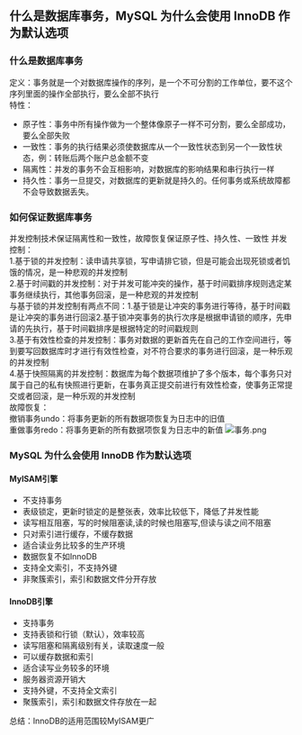 ## 什么是数据库事务，MySQL 为什么会使用 InnoDB 作为默认选项

### 什么是数据库事务
定义：事务就是一个对数据库操作的序列，是一个不可分割的工作单位，要不这个序列里面的操作全部执行，要么全部不执行  
特性：
- 原子性：事务中所有操作做为一个整体像原子一样不可分割，要么全部成功，要么全部失败
- 一致性：事务的执行结果必须使数据库从一个一致性状态到另一个一致性状态，例：转账后两个账户总金额不变
- 隔离性：并发的事务不会互相影响，对数据库的影响结果和串行执行一样
- 持久性：事务一旦提交，对数据库的更新就是持久的。任何事务或系统故障都不会导致数据丢失。

### 如何保证数据库事务
并发控制技术保证隔离性和一致性，故障恢复保证原子性、持久性、一致性
并发控制：  
1.基于锁的并发控制：读申请共享锁，写申请排它锁，但是可能会出现死锁或者饥饿的情况，是一种悲观的并发控制  
2.基于时间戳的并发控制：对于并发可能冲突的操作，基于时间戳排序规则选定某事务继续执行，其他事务回滚，是一种悲观的并发控制  
与基于锁的并发控制有两点不同：1.基于锁是让冲突的事务进行等待，基于时间戳是让冲突的事务进行回滚2.基于锁冲突事务的执行次序是根据申请锁的顺序，先申请的先执行，基于时间戳排序是根据特定的时间戳规则  
3.基于有效性检查的并发控制：事务对数据的更新首先在自己的工作空间进行，等到要写回数据库时才进行有效性检查，对不符合要求的事务进行回滚，是一种乐观的并发控制  
4.基于快照隔离的并发控制：数据库为每个数据项维护了多个版本，每个事务只对属于自己的私有快照进行更新，在事务真正提交前进行有效性检查，使事务正常提交或者回滚，是一种乐观的并发控制  
故障恢复：  
撤销事务undo：将事务更新的所有数据项恢复为日志中的旧值  
重做事务redo：将事务更新的所有数据项恢复为日志中的新值
![事务.png](事务.png)

### MySQL 为什么会使用 InnoDB 作为默认选项
#### MyISAM引擎
- 不支持事务
- 表级锁定，更新时锁定的是整张表，效率比较低下，降低了并发性能
- 读写相互阻塞，写的时候阻塞读,读的时候也阻塞写,但读与读之间不阻塞
- 只对索引进行缓存，不缓存数据
- 适合读业务比较多的生产环境
- 数据恢复不如InnoDB
- 支持全文索引，不支持外键
- 非聚簇索引，索引和数据文件分开存放
#### InnoDB引擎
- 支持事务
- 支持表锁和行锁（默认），效率较高
- 读写阻塞和隔离级别有关，读取速度一般
- 可以缓存数据和索引
- 适合读写业务较多的环境
- 服务器资源开销大
- 支持外键，不支持全文索引
- 聚簇索引，索引和数据文件存放在一起

总结：InnoDB的适用范围较MyISAM更广